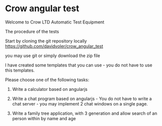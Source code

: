 Crow angular test
=================

Welcome to Crow LTD Automatic Test Equipment

The procedure of the tests 

Start by cloning the git repository locally 
https://github.com/davidvoler/crow_angular_test

you may use git or simply download the zip file 


I have created some templates that you can use - you do not have to use this templates. 

Please choose one of the following tasks:

1. Write a calculator based on angularjs 

2. Write a chat program based on angularjs - 
You do not have to write a chat server - you may implement 2 chat windows on a single page. 

3. Write a family tree application, with 3 generation and allow search of an person within by name and age  